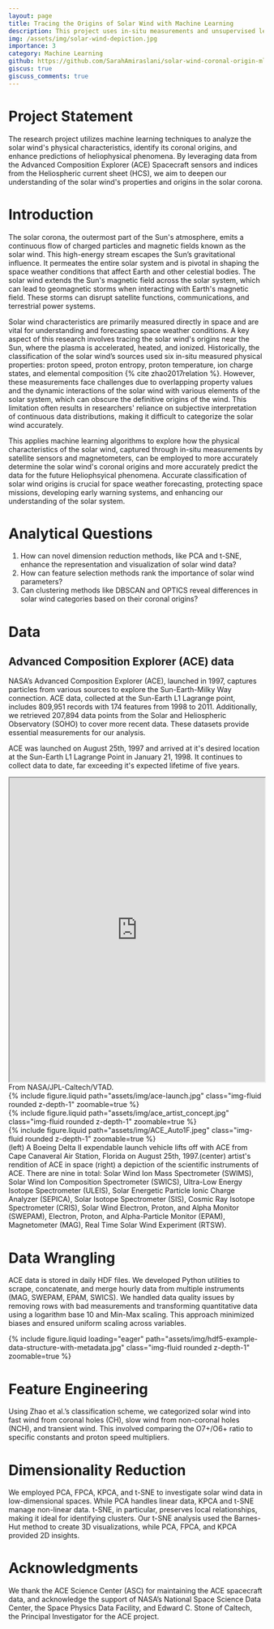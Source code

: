 ```yaml
---
layout: page
title: Tracing the Origins of Solar Wind with Machine Learning
description: This project uses in-situ measurements and unsupervised learning to cluster solar wind with similar properties and map it to its coronal origins, aiming to enhance predictions of heliospheric phenomena through machine learning.
img: /assets/img/solar-wind-depiction.jpg
importance: 3
category: Machine Learning
github: https://github.com/SarahAmiraslani/solar-wind-coronal-origin-ml
giscus: true
giscuss_comments: true
---
```


# Project Statement

The research project utilizes machine learning techniques to analyze the solar wind's physical characteristics, identify its coronal origins, and enhance predictions of heliophysical phenomena. By leveraging data from the Advanced Composition Explorer (ACE) Spacecraft sensors and indices from the Heliospheric current sheet (HCS), we aim to deepen our understanding of the solar wind's properties and origins in the solar corona.

# Introduction

The solar corona, the outermost part of the Sun's atmosphere, emits a continuous flow of charged particles and magnetic fields known as the solar wind. This high-energy stream escapes the Sun’s gravitational influence. It permeates the entire solar system and is pivotal in shaping the space weather conditions that affect Earth and other celestial bodies. The solar wind extends the Sun's magnetic field across the solar system, which can lead to geomagnetic storms when interacting with Earth's magnetic field. These storms can disrupt satellite functions, communications, and terrestrial power systems.

Solar wind characteristics are primarily measured directly in space and are vital for understanding and forecasting space weather conditions. A key aspect of this research involves tracing the solar wind's origins near the Sun, where the plasma is accelerated, heated, and ionized. Historically, the classification of the solar wind’s sources used six in-situ measured physical properties: proton speed, proton entropy, proton temperature, ion charge states, and elemental composition {% cite zhao2017relation %}. However, these measurements face challenges due to overlapping property values and the dynamic interactions of the solar wind with various elements of the solar system, which can obscure the definitive origins of the wind. This limitation often results in researchers' reliance on subjective interpretation of continuous data distributions, making it difficult to categorize the solar wind accurately.

This applies machine learning algorithms to explore how the physical characteristics of the solar wind, captured through in-situ measurements by satellite sensors and magnetometers, can be employed to more accurately determine the solar wind's coronal origins and more accurately predict the data for the future Heliophsyical phenomena. Accurate classification of solar wind origins is crucial for space weather forecasting, protecting space missions, developing early warning systems, and enhancing our understanding of the solar system.

# Analytical Questions

1. How can novel dimension reduction methods, like PCA and t-SNE, enhance the representation and visualization of solar wind data?
2. How can feature selection methods rank the importance of solar wind parameters?
3. Can clustering methods like DBSCAN and OPTICS reveal differences in solar wind categories based on their coronal origins?

# Data

## Advanced Composition Explorer (ACE) data

NASA’s Advanced Composition Explorer (ACE), launched in 1997, captures particles from various sources to explore the Sun-Earth-Milky Way connection. ACE data, collected at the Sun-Earth L1 Lagrange point, includes 809,951 records with 174 features from 1998 to 2011. Additionally, we retrieved 207,894 data points from the Solar and Heliospheric Observatory (SOHO) to cover more recent data. These datasets provide essential measurements for our analysis.

ACE was launched on August 25th, 1997 and arrived at it's desired location at the Sun-Earth L1 Lagrange Point in January 21, 1998. It continues to collect data to date, far exceeding it's expected lifetime of five years.

<style>
.responsive-iframe {
  width: 100%;
  height: 600px; /* Adjust the height as needed */
}
</style>

<iframe class="responsive-iframe" src="https://eyes.nasa.gov/apps/solar-system/#/sc_ace" allowfullscreen></iframe>
<div class="caption">
    From NASA/JPL-Caltech/VTAD.
</div>


<div class="row mt-3">
    <div class="col-sm mt-3 mt-md-0">
        {% include figure.liquid path="assets/img/ace-launch.jpg" class="img-fluid rounded z-depth-1" zoomable=true %}
    </div>
    <div class="col-sm mt-3 mt-md-0">
        {% include figure.liquid path="assets/img/ace_artist_concept.jpg" class="img-fluid rounded z-depth-1" zoomable=true %}
    </div>
    <div class="col-sm mt-3 mt-md-0">
        {% include figure.liquid path="assets/img/ACE_Auto1F.jpeg" class="img-fluid rounded z-depth-1" zoomable=true %}
    </div>
</div>
<div class="caption">
    (left) A Boeing Delta II expendable launch vehicle lifts off with ACE from Cape Canaveral Air Station, Florida on August 25th, 1997.(center) artist's rendition of ACE in space (right) a depiction of the scientific instruments of ACE. There are nine in total: Solar Wind Ion Mass Spectrometer (SWIMS), Solar Wind Ion Composition Spectrometer (SWICS), Ultra-Low Energy Isotope Spectrometer (ULEIS), Solar Energetic Particle Ionic Charge Analyzer (SEPICA), Solar Isotope Spectrometer (SIS), Cosmic Ray Isotope Spectrometer (CRIS), Solar Wind Electron, Proton, and Alpha Monitor (SWEPAM), Electron, Proton, and Alpha-Particle Monitor (EPAM), Magnetometer (MAG), Real Time Solar Wind Experiment (RTSW).
</div>


# Data Wrangling

ACE data is stored in daily HDF files. We developed Python utilities to scrape, concatenate, and merge hourly data from multiple instruments (MAG, SWEPAM, EPAM, SWICS). We handled data quality issues by removing rows with bad measurements and transforming quantitative data using a logarithm base 10 and Min-Max scaling. This approach minimized biases and ensured uniform scaling across variables.

<div class="row mt-3">
    <div class="col-sm mt-3 mt-md-0">
        {% include figure.liquid loading="eager" path="assets/img/hdf5-example-data-structure-with-metadata.jpg" class="img-fluid rounded z-depth-1" zoomable=true %}
    </div>
</div>

# Feature Engineering

Using Zhao et al.’s classification scheme, we categorized solar wind into fast wind from coronal holes (CH), slow wind from non-coronal holes (NCH), and transient wind. This involved comparing the O7+/O6+ ratio to specific constants and proton speed multipliers.

# Dimensionality Reduction

We employed PCA, FPCA, KPCA, and t-SNE to investigate solar wind data in low-dimensional spaces. While PCA handles linear data, KPCA and t-SNE manage non-linear data. t-SNE, in particular, preserves local relationships, making it ideal for identifying clusters. Our t-SNE analysis used the Barnes-Hut method to create 3D visualizations, while PCA, FPCA, and KPCA provided 2D insights.

# Acknowledgments

We thank the ACE Science Center (ASC) for maintaining the ACE spacecraft data, and acknowledge the support of NASA’s National Space Science Data Center, the Space Physics Data Facility, and Edward C. Stone of Caltech, the Principal Investigator for the ACE project.

<style>
.custom-img-container {
    width: 100%; /* Ensure the container takes the full width of its parent */
    display: flex;
    justify-content: center;
    align-items: center;
    overflow: hidden;
}

.custom-img {
    width: 50%; /* Make the image take up 50% of the screen width */
    height: auto; /* Adjust height automatically to maintain aspect ratio */
    object-fit: contain; /* Ensure the image fits within its bounding box without cropping */
}
</style>
